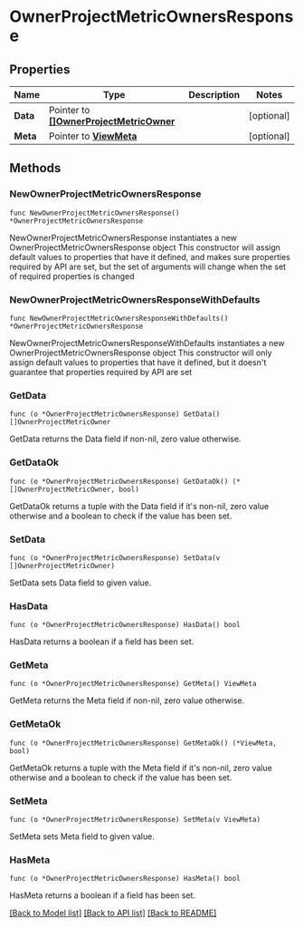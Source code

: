 # OwnerProjectMetricOwnersResponse

## Properties

Name | Type | Description | Notes
------------ | ------------- | ------------- | -------------
**Data** | Pointer to [**[]OwnerProjectMetricOwner**](OwnerProjectMetricOwner.md) |  | [optional] 
**Meta** | Pointer to [**ViewMeta**](view.Meta.md) |  | [optional] 

## Methods

### NewOwnerProjectMetricOwnersResponse

`func NewOwnerProjectMetricOwnersResponse() *OwnerProjectMetricOwnersResponse`

NewOwnerProjectMetricOwnersResponse instantiates a new OwnerProjectMetricOwnersResponse object
This constructor will assign default values to properties that have it defined,
and makes sure properties required by API are set, but the set of arguments
will change when the set of required properties is changed

### NewOwnerProjectMetricOwnersResponseWithDefaults

`func NewOwnerProjectMetricOwnersResponseWithDefaults() *OwnerProjectMetricOwnersResponse`

NewOwnerProjectMetricOwnersResponseWithDefaults instantiates a new OwnerProjectMetricOwnersResponse object
This constructor will only assign default values to properties that have it defined,
but it doesn't guarantee that properties required by API are set

### GetData

`func (o *OwnerProjectMetricOwnersResponse) GetData() []OwnerProjectMetricOwner`

GetData returns the Data field if non-nil, zero value otherwise.

### GetDataOk

`func (o *OwnerProjectMetricOwnersResponse) GetDataOk() (*[]OwnerProjectMetricOwner, bool)`

GetDataOk returns a tuple with the Data field if it's non-nil, zero value otherwise
and a boolean to check if the value has been set.

### SetData

`func (o *OwnerProjectMetricOwnersResponse) SetData(v []OwnerProjectMetricOwner)`

SetData sets Data field to given value.

### HasData

`func (o *OwnerProjectMetricOwnersResponse) HasData() bool`

HasData returns a boolean if a field has been set.

### GetMeta

`func (o *OwnerProjectMetricOwnersResponse) GetMeta() ViewMeta`

GetMeta returns the Meta field if non-nil, zero value otherwise.

### GetMetaOk

`func (o *OwnerProjectMetricOwnersResponse) GetMetaOk() (*ViewMeta, bool)`

GetMetaOk returns a tuple with the Meta field if it's non-nil, zero value otherwise
and a boolean to check if the value has been set.

### SetMeta

`func (o *OwnerProjectMetricOwnersResponse) SetMeta(v ViewMeta)`

SetMeta sets Meta field to given value.

### HasMeta

`func (o *OwnerProjectMetricOwnersResponse) HasMeta() bool`

HasMeta returns a boolean if a field has been set.


[[Back to Model list]](../README.md#documentation-for-models) [[Back to API list]](../README.md#documentation-for-api-endpoints) [[Back to README]](../README.md)



